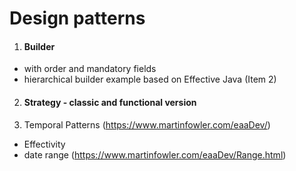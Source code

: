 # Design patterns

1. #### Builder
  - with order and mandatory fields
  - hierarchical builder example based on Effective Java (Item  2)
2. #### Strategy - classic and functional version 


3. Temporal Patterns (https://www.martinfowler.com/eaaDev/)
  - Effectivity 
  - date range (https://www.martinfowler.com/eaaDev/Range.html) 
